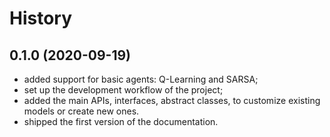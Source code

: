 # History

## 0.1.0 (2020-09-19)

- added support for basic agents: Q-Learning and SARSA;
- set up the development workflow of the project;
- added the main APIs, interfaces, abstract classes, to customize existing models or create new ones.
- shipped the first version of the documentation.
